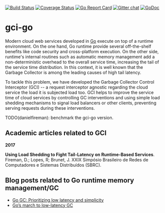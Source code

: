 [![Build Status](https://travis-ci.org/gcinterceptor/gci-go.svg?branch=master)](https://travis-ci.org/gcinterceptor/gci-go) [![Coverage Status](https://coveralls.io/repos/github/gcinterceptor/gci-go/badge.svg?branch=master)](https://coveralls.io/github/gcinterceptor/gci-go?branch=master) [![Go Report Card](https://goreportcard.com/badge/github.com/gcinterceptor/gci-go)](https://goreportcard.com/report/github.com/gcinterceptor/gci-go) [![Gitter chat](https://badges.gitter.im/gitterHQ/gitter.png)](https://gitter.im/frictionlessdata/chat) [![GoDoc](https://godoc.org/github.com/gcinterceptor/gci-go?status.svg)](https://godoc.org/github.com/gcinterceptor/gci-go)

# gci-go

Modern cloud web services developed in [Go](golang.org) execute on top of a runtime environment. On the one hand, Go runtime provide several off-the-shelf benefits like code security and cross-platform execution. On the other side, runtime's internal routines such as automatic memory management add a non-deterministic overhead to the overall service time, increasing the tail of the service time distribution. In this context, it is well known that the Garbage Collector is among the leading causes of high tail latency.

To tackle this problem, we have developed the Garbage Collector Control Interceptor (GCI) -- a request interceptor agnostic regarding the cloud service the load it is subjected load too. GCI helps to improve the service time of cloud services by controlling GC interventions and using simple load shedding mechanisms to signal load balancers or other clients, preventing serving requests during these interventions.

TODO(danielfireman): benchmark the gci-go version.


## Academic articles related to GCI

**2017**

**Using Load Shedding to Fight Tail-Latency on Runtime-Based Services**. Fireman, D.; Lopes, R; Brunet, J. XXIX Simpósio Brasileiro de Redes de Computadores e Sistemas Distribuídos (SBRC).

## Blog posts related to Go runtime memory management/GC

* [Go GC: Prioritizing low latency and simplicity](https://blog.golang.org/go15gc)
* [Go’s march to low-latency GC](https://blog.twitch.tv/gos-march-to-low-latency-gc-a6fa96f06eb7)
